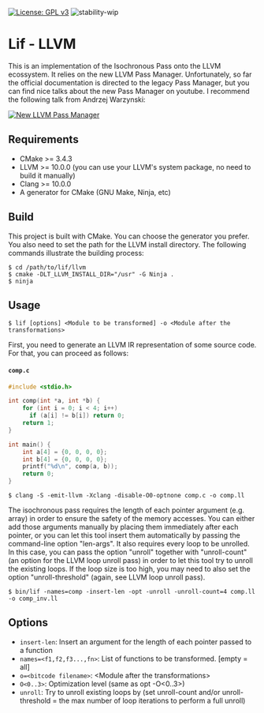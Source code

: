 [![License: GPL v3](https://img.shields.io/badge/License-GPLv3-blue.svg)](https://www.gnu.org/licenses/gpl-3.0)
![stability-wip](https://img.shields.io/badge/stability-work_in_progress-lightgrey.svg)

# Lif - LLVM
This is an implementation of the Isochronous Pass onto the LLVM ecossystem. It relies on the new LLVM Pass Manager. Unfortunately, so far the official documentation is directed to the legacy Pass Manager, but you can find nice talks about the new Pass Manager on youtube. I recommend the following talk from Andrzej Warzynski:

[![New LLVM Pass Manager](https://img.youtube.com/vi/ar7cJl2aBuU/0.jpg)](https://www.youtube.com/watch?v=ar7cJl2aBuU "2019 LLVM Developers’ Meeting: A. Warzynski “Writing an LLVM Pass: 101”")

## Requirements
- CMake >= 3.4.3
- LLVM >= 10.0.0 (you can use your LLVM's system package, no need to build it manually)
- Clang >= 10.0.0
- A generator for CMake (GNU Make, Ninja, etc)

## Build
This project is built with CMake. You can choose the generator you prefer. You also need to set the path for the LLVM install directory. The following commands illustrate the building process:

```
$ cd /path/to/lif/llvm
$ cmake -DLT_LLVM_INSTALL_DIR="/usr" -G Ninja .
$ ninja
```

## Usage
`$ lif [options] <Module to be transformed] -o <Module after the transformations>`

First, you need to generate an LLVM IR representation of some source code. For that, you can proceed as follows:

#### **`comp.c`**
``` c
#include <stdio.h>

int comp(int *a, int *b) {
    for (int i = 0; i < 4; i++)
      if (a[i] != b[i]) return 0;
    return 1;
}

int main() {
    int a[4] = {0, 0, 0, 0};
    int b[4] = {0, 0, 0, 0};
    printf("%d\n", comp(a, b));
    return 0;
}
```

```
$ clang -S -emit-llvm -Xclang -disable-O0-optnone comp.c -o comp.ll
```

The isochronous pass requires the length of each pointer argument (e.g. array) in order to ensure the safety of the memory accesses. You can either add those arguments manually by placing them immediately after each pointer, or you can let this tool insert them automatically by passing the command-line option "len-args". It also requires every loop to be unrolled. In this case, you can pass the option "unroll" together with "unroll-count" (an option for the LLVM loop unroll pass) in order to let this tool try to unroll the existing loops. If the loop size is too high, you may need to also set the option "unroll-threshold" (again, see LLVM loop unroll pass).

```
$ bin/lif -names=comp -insert-len -opt -unroll -unroll-count=4 comp.ll -o comp_inv.ll
```

## Options
- `insert-len`: Insert an argument for the length of each pointer passed to a function
- `names=<f1,f2,f3...,fn>`:  List of functions to be transformed. \[empty = all\]
- `o=<bitcode filename>`: \<Module after the transformations\>
- `O<0..3>`: Optimization level (same as opt -O\<0..3\>)
- `unroll`: Try to unroll existing loops by (set unroll-count and/or unroll-threshold = the max number of loop iterations to perform a full unroll)
